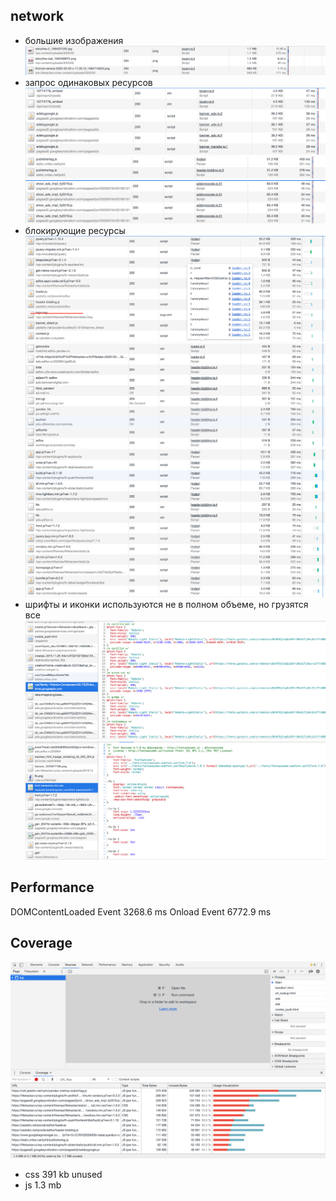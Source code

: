 ## network

- большие изображения
  ![](screenshots/hugo-image-size.png)
- запрос одинаковых ресурсов
  ![](screenshots/same-requests-01.png)
  ![](screenshots/same-requests-02.png)
  ![](screenshots/same-requests-03.png)
  ![](screenshots/same-requests-04.png)
- блокирующие ресурсы
  ![](screenshots/blocks-01.png)
  ![](screenshots/blocks-02.png)
  ![](screenshots/blocks-03.png)
- шрифты и иконки используются не в полном объеме, но грузятся все
  ![](screenshots/fonts-01.png)
  ![](screenshots/fonts-02.png)

## Performance

DOMContentLoaded Event 3268.6 ms
Onload Event 6772.9 ms

## Coverage

![](screenshots/coverage.png)

- css 391 kb unused
- js 1.3 mb
